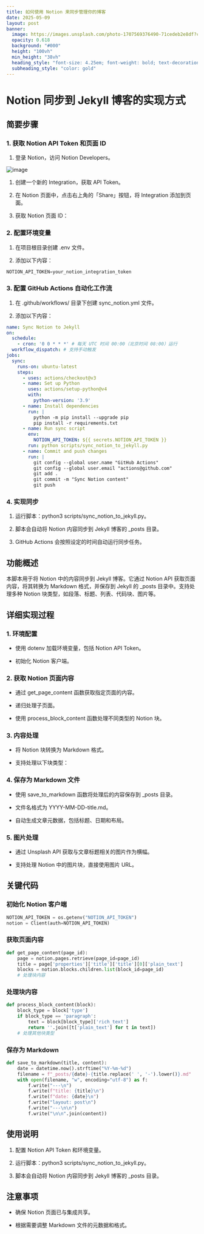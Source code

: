 ```yaml
---
title: 如何使用 Notion 来同步管理你的博客
date: 2025-05-09
layout: post
banner:
  image: https://images.unsplash.com/photo-1707569376490-71cedeb2e8df?crop=entropy&cs=tinysrgb&fit=max&fm=jpg&ixid=M3w2OTIwMzJ8MHwxfHJhbmRvbXx8fHx8fHx8fDE3NDY3ODYxNDV8&ixlib=rb-4.1.0&q=80&w=1080
  opacity: 0.618
  background: "#000"
  height: "100vh"
  min_height: "38vh"
  heading_style: "font-size: 4.25em; font-weight: bold; text-decoration: underline"
  subheading_style: "color: gold"
---
```


# Notion 同步到 Jekyll 博客的实现方式

## 简要步骤

### 1. 获取 Notion API Token 和页面 ID

1. 登录 Notion，访问 Notion Developers。

![image](https://prod-files-secure.s3.us-west-2.amazonaws.com/a7a0cc5a-89b9-4cda-8686-1fba0ca52f40/d19c1afe-dea5-4312-9333-786b0ba83054/image.png?X-Amz-Algorithm=AWS4-HMAC-SHA256&X-Amz-Content-Sha256=UNSIGNED-PAYLOAD&X-Amz-Credential=ASIAZI2LB4667RWJVTUR%2F20250509%2Fus-west-2%2Fs3%2Faws4_request&X-Amz-Date=20250509T102225Z&X-Amz-Expires=3600&X-Amz-Security-Token=IQoJb3JpZ2luX2VjEOP%2F%2F%2F%2F%2F%2F%2F%2F%2F%2FwEaCXVzLXdlc3QtMiJHMEUCIQCG4vquq7R2xCzluL%2BkZUX79LUiebxdgBQefcG1DV9GuwIgb0M8PW8PVRdBARtFCrLkxz4tHCxLdGLpS%2FvRrll2QhYqiAQIi%2F%2F%2F%2F%2F%2F%2F%2F%2F%2F%2FARAAGgw2Mzc0MjMxODM4MDUiDERgHrhHrWwkFtPj%2FyrcAya8kUl4dwLvWUCaed9Vi6S62QptU5okRRx4uuCaFqxRPepYJRFUZz%2BbIE%2BDDuQ5LpDK6%2FLNHetIvmWDDiJTMSmLeNpLBzghJD1HY%2Bt6CtfzXRQoHoWn2CGU5mlokU0HOl4yFYij25djE%2FqgvxQRGdjwngIQWss3qLoM4ARNF8nZ58nrmQolBdEQvbpM9HmPAtYufAdUr0g4Hb8Tp3hO%2BEGgHp0FKZ9P%2BNs5EIh6YiBZyfaAQpCWxJ8QmWGueRWeR4J4cI%2BC1e0lFWOSRw%2BN2qE5RpQ5v2bc9c9C0J%2Bb5cr3VBMH81XYHWioiBeCRTA9yJs35i0W4aAF18pBFITw%2F2mouTMqa9mJ9Ce1yY7w%2BGw0hd77aCtF03wNNTFSI2rnK16kSfpNb8zv09AWPKnjc9JgS6yoDTtZcyl0OOk67pzLW37EeqjeIza55XJPEhfbQcsmcM%2FUFoE9ukdhs61kAk9RW06zrssj42WuWtmk7ziaMhfyfEjlLKEaHAbvtmm6hF1ACgxWbo0KxWSuFP0qaB3r5dKLJJaOLbWG4yYTdhNv4SRJhxT5%2FdODuKCRkbKPvWxsgNfPYv8moqPMRZNdDG7%2FMCBzL4pVWhalZ6Gev%2FqOX2llQ4t2mFWnTDXdMPSs98AGOqUBfVT2VC1MH9%2Frja%2FTNa3sa6%2F9da%2Fe6tLXC4P5DEy7o3CykQFr56isSS2ANKtmmhb1TI3OWvQAHBtOW7I%2Bxe4L1tEKl1T6neXwenesvYPRJ9y7VqrOl5Z%2FAd2IJjIg1vmOgPmmo69lwRwtXpVfHS8Y0Pob6d91pAUwTlvLGazGB8A6c0TUv2dFEFvQCu7rU4M1nlSXSZByAOwoIIRmUD5Zd3Xgzl16&X-Amz-Signature=e027d31f29ed92768471ff723b5d2b545f34e91fb12abc03c44dbf4b5671fc1f&X-Amz-SignedHeaders=host&x-id=GetObject)

1. 创建一个新的 Integration，获取 API Token。

1. 在 Notion 页面中，点击右上角的「Share」按钮，将 Integration 添加到页面。

1. 获取 Notion 页面 ID：


### 2. 配置环境变量

1. 在项目根目录创建 .env 文件。

1. 添加以下内容：

```javascript
NOTION_API_TOKEN=your_notion_integration_token
```

### 3. 配置 GitHub Actions 自动化工作流

1. 在 .github/workflows/ 目录下创建 sync_notion.yml 文件。

1. 添加以下内容：

```yaml
name: Sync Notion to Jekyll
on:
  schedule:
    - cron: '0 0 * * *' # 每天 UTC 时间 00:00（北京时间 08:00）运行
  workflow_dispatch: # 支持手动触发
jobs:
  sync:
    runs-on: ubuntu-latest
    steps:
      - uses: actions/checkout@v3
      - name: Set up Python
        uses: actions/setup-python@v4
        with:
          python-version: '3.9'
      - name: Install dependencies
        run: |
          python -m pip install --upgrade pip
          pip install -r requirements.txt
      - name: Run sync script
        env:
          NOTION_API_TOKEN: ${{ secrets.NOTION_API_TOKEN }}
        run: python scripts/sync_notion_to_jekyll.py
      - name: Commit and push changes
        run: |
          git config --global user.name "GitHub Actions"
          git config --global user.email "actions@github.com"
          git add .
          git commit -m "Sync Notion content"
          git push
```

### 4. 实现同步

1. 运行脚本：python3 scripts/sync_notion_to_jekyll.py。

1. 脚本会自动将 Notion 内容同步到 Jekyll 博客的 _posts 目录。

1. GitHub Actions 会按照设定的时间自动运行同步任务。

## 功能概述

本脚本用于将 Notion 中的内容同步到 Jekyll 博客。它通过 Notion API 获取页面内容，将其转换为 Markdown 格式，并保存到 Jekyll 的 _posts 目录中。支持处理多种 Notion 块类型，如段落、标题、列表、代码块、图片等。

## 详细实现过程

### 1. 环境配置

- 使用 dotenv 加载环境变量，包括 Notion API Token。

- 初始化 Notion 客户端。

### 2. 获取 Notion 页面内容

- 通过 get_page_content 函数获取指定页面的内容。

- 递归处理子页面。

- 使用 process_block_content 函数处理不同类型的 Notion 块。

### 3. 内容处理

- 将 Notion 块转换为 Markdown 格式。

- 支持处理以下块类型：


### 4. 保存为 Markdown 文件

- 使用 save_to_markdown 函数将处理后的内容保存到 _posts 目录。

- 文件名格式为 YYYY-MM-DD-title.md。

- 自动生成文章元数据，包括标题、日期和布局。

### 5. 图片处理

- 通过 Unsplash API 获取与文章标题相关的图片作为横幅。

- 支持处理 Notion 中的图片块，直接使用图片 URL。

## 关键代码

### 初始化 Notion 客户端

```python
NOTION_API_TOKEN = os.getenv("NOTION_API_TOKEN")
notion = Client(auth=NOTION_API_TOKEN)
```

### 获取页面内容

```python
def get_page_content(page_id):
    page = notion.pages.retrieve(page_id=page_id)
    title = page['properties']['title']['title'][0]['plain_text']
    blocks = notion.blocks.children.list(block_id=page_id)
    # 处理块内容
```

### 处理块内容

```python
def process_block_content(block):
    block_type = block['type']
    if block_type == 'paragraph':
        text = block[block_type]['rich_text']
        return ''.join([t['plain_text'] for t in text])
    # 处理其他块类型
```

### 保存为 Markdown

```python
def save_to_markdown(title, content):
    date = datetime.now().strftime("%Y-%m-%d")
    filename = f"_posts/{date}-{title.replace(' ', '-').lower()}.md"
    with open(filename, "w", encoding="utf-8") as f:
        f.write("---\n")
        f.write(f"title: {title}\n")
        f.write(f"date: {date}\n")
        f.write("layout: post\n")
        f.write("---\n\n")
        f.write("\n\n".join(content))
```

## 使用说明

1. 配置 Notion API Token 和环境变量。

1. 运行脚本：python3 scripts/sync_notion_to_jekyll.py。

1. 脚本会自动将 Notion 内容同步到 Jekyll 博客的 _posts 目录。

## 注意事项

- 确保 Notion 页面已与集成共享。

- 根据需要调整 Markdown 文件的元数据和格式。